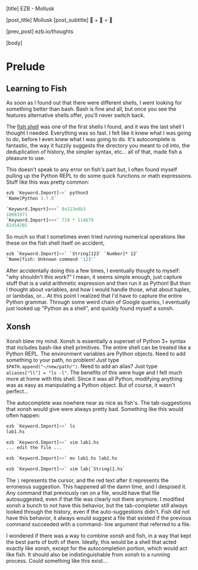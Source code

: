 [title] EZB - Mollusk

[post_title] Mollusk
[post_subtitle] 🐠 + 🐚 = 🌈

[prev_post] ezb.io/thoughts

[body]
# Prelude
## Learning to Fish
As soon as I found out that there were different
shells, I went looking for something better than bash. Bash is fine and all, but
once you see the features alternative shells offer, you'll never switch back.


The [fish shell](https://fishshell.com/) was one of the first shells I found,
and it was the last shell I thought I needed. Everything was so fast. I felt
like it knew what I was going to do, before I even knew what I was going to do.
It's autocomplete is fantastic, the way it fuzzily suggests the directory you
meant to cd into, the deduplication of history, the simpler syntax, etc... all
of that, made fish a pleasure to use.


This doesn't speak to any error on fish's part but, I often found myself pulling
up the Python REPL to do some quick functions or math expressions. Stuff like
this was pretty common:

```python
ezb `Keyword.Import]~>` python3
`Name]Python 3.7.0`

`Keyword.Import]>>>` 0x113e8b3
18081971
`Keyword.Import]>>>` 719 * 114679
82454201
```

So much so that I sometimes even tried running numerical operations like these
on the fish shell itself on accident,

```sh
ezb `Keyword.Import]~>` `String]123` `Number]* 12`
`Name]fish: Unknown command '123'`
```

After accidentally doing this a few times, I eventually thought to myself:
"why shouldn't this work?" I mean, it seems simple enough, just capture stuff
that is a valid arithmetic expression and then run it as Python! But then I
thought about variables, and how I would handle those, what about tuples, or
lambdas, or... At this point I realized that I'd have to capture the entire
Python grammar. Through some weird chain of Google queries, I eventually just
looked up "Python as a shell", and quickly found myself a xonsh.

## Xonsh
Xonsh blew my mind. Xonsh is essentially a superset of Python 3+ syntax
that includes bash-like shell primitives. The entire shell can be treated like a
Python REPL. The environment variables are Python objects. Need to add something
to your path, no problem! Just type `$PATH.append("~/new/path/")`. Need to add
an alias? Just type `aliases["ll"] = "ls -l"`. The benefits of this were huge
and I felt much more at home with this shell. Since it was all Python, modifying
anything was as easy as manipulating a Python object. But of course, it wasn't
perfect...


The autocomplete was nowhere near as nice as fish's. The tab-suggestions that
xonsh would give were always pretty bad. Something like this would often happen:

```sh
ezb `Keyword.Import]~>` ls
lab1.hs

ezb `Keyword.Import]~>` vim lab1.hs
... edit the file ...

ezb `Keyword.Import]~>` mv lab1.hs lab2.hs

ezb `Keyword.Import]~>` vim lab|`String]1.hs`
```


The `|` represents the cursor, and the red text after it represents the
erroneous suggestion. This happened all the damn time, and I despised it. Any
command that previously ran on a file, would have that file autosuggested, even
if that file was clearly not there anymore. I modified xonsh a bunch to not have
this behavior, but the tab-completer still always looked through the history,
even if the auto-suggestions didn't. Fish did not have this behavior, it always
would suggest a file that existed if the previous command succeeded with a
command- line argument that referred to a file.


I wondered if there was a way to combine xonsh and fish, in a way that kept the
best parts of both of them. Ideally, this would be a shell that acted exactly
like xonsh, except for the autocompletion portion, which would act like fish. It
should also be indistinguishable from xonsh to a running process. Could
something like this exist...
